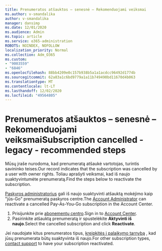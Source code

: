 ```yaml
---
title: Prenumeratos atšauktos – senesnė – Rekomenduojami veiksmai
ms.author: v-smandalika
author: v-smandalika
manager: dansimp
ms.date: 12/01/2020
ms.audience: Admin
ms.topic: article
ms.service: o365-administration
ROBOTS: NOINDEX, NOFOLLOW
localization_priority: Normal
ms.collection: Adm_O365
ms.custom:
- "9003559"
- "6846"
ms.openlocfilehash: 88bb4209e0c157b938b5a1a1acdcc96492d1774b
ms.sourcegitcommit: 62a83a1c6bd9779a1a11b749490bd11670d4b063
ms.translationtype: MT
ms.contentlocale: lt-LT
ms.lasthandoff: 12/02/2020
ms.locfileid: "49564805"
---
```

# <a name="subscription-cancelled---legacy---recommended-steps"></a><span data-ttu-id="ddbdb-102">Prenumeratos atšauktos – senesnė – Rekomenduojami veiksmai</span><span class="sxs-lookup"><span data-stu-id="ddbdb-102">Subscription cancelled - legacy - recommended steps</span></span>

<span data-ttu-id="ddbdb-103">Mūsų įraše nurodoma, kad prenumeratą atšaukė vartotojas, turintis savininko teises.</span><span class="sxs-lookup"><span data-stu-id="ddbdb-103">Our record indicates that the subscription was cancelled by a user with owner rights.</span></span> <span data-ttu-id="ddbdb-104">Toliau aprašyti veiksmai, kad iš naujo suaktyvintumėte prenumeratą.</span><span class="sxs-lookup"><span data-stu-id="ddbdb-104">Find the steps below to reactivate the subscription.</span></span>

<span data-ttu-id="ddbdb-105">[Paskyros administratorius](https://docs.microsoft.com/azure/cost-management-billing/manage/billing-subscription-transfer?WT.mc_id=Portal-Microsoft_Azure_Support#whoisaa) gali iš naujo suaktyvinti atšauktą mokėjimo kaip "jūs-Go" prenumeratą paskyros centre.</span><span class="sxs-lookup"><span data-stu-id="ddbdb-105">The [Account Administrator](https://docs.microsoft.com/azure/cost-management-billing/manage/billing-subscription-transfer?WT.mc_id=Portal-Microsoft_Azure_Support#whoisaa) can reactivate a cancelled Pay-As-You-Go subscription in the Account Center.</span></span>

1. <span data-ttu-id="ddbdb-106">Prisijunkite prie [abonementų centro](https://account.azure.com/Subscriptions).</span><span class="sxs-lookup"><span data-stu-id="ddbdb-106">Sign in to [Account Center](https://account.azure.com/Subscriptions).</span></span>
2. <span data-ttu-id="ddbdb-107">Pasirinkite atšauktą prenumeratą ir spustelėkite **Aktyvinti iš naujo**.</span><span class="sxs-lookup"><span data-stu-id="ddbdb-107">Select the cancelled subscription and click **Reactivate**.</span></span>

<span data-ttu-id="ddbdb-108">Jei naudojate kitus prenumeratos tipus, [kreipkitės į palaikymo tarnybą](https://ms.portal.azure.com/#blade/Microsoft_Azure_Support/HelpAndSupportBlade/overview) , kad jūsų prenumerata būtų suaktyvinta iš naujo.</span><span class="sxs-lookup"><span data-stu-id="ddbdb-108">For other subscription types, [contact support](https://ms.portal.azure.com/#blade/Microsoft_Azure_Support/HelpAndSupportBlade/overview) to have your subscription reactivated.</span></span>
